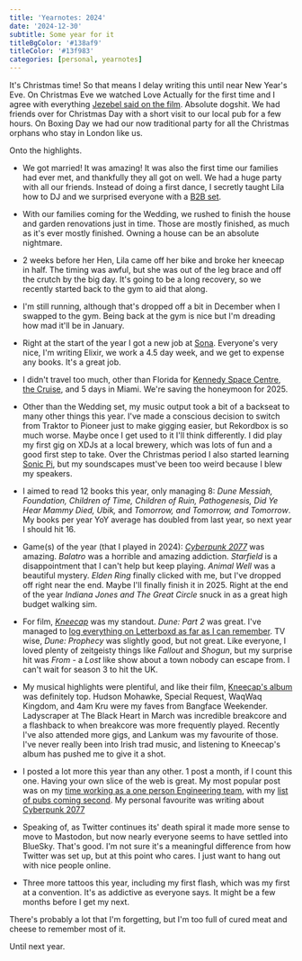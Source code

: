 ```yaml
---
title: 'Yearnotes: 2024'
date: '2024-12-30'
subtitle: Some year for it
titleBgColor: '#138af9'
titleColor: '#13f983'
categories: [personal, yearnotes]
---
```


It's Christmas time! So that means I delay writing this until near New Year's Eve. On Christmas Eve we watched Love Actually for the first time and I agree with everything [Jezebel said on the film](https://www.jezebel.com/i-rewatched-love-actually-and-am-here-to-ruin-it-for-al-1485136388). Absolute dogshit. We had friends over for Christmas Day with a short visit to our local pub for a few hours. On Boxing Day we had our now traditional party for all the Christmas orphans who stay in London like us.

Onto the highlights.

- We got married! It was amazing! It was also the first time our families had ever met, and thankfully they all got on well. We had a huge party with all our friends. Instead of doing a first dance, I secretly taught Lila how to DJ and we surprised everyone with a [B2B set](https://soundcloud.com/syntax-terror-exe/dj-just-married-b2b-with-secret-special-guest).

- With our families coming for the Wedding, we rushed to finish the house and garden renovations just in time. Those are mostly finished, as much as it's ever mostly finished. Owning a house can be an absolute nightmare.

- 2 weeks before her Hen, Lila came off her bike and broke her kneecap in half. The timing was awful, but she was out of the leg brace and off the crutch by the big day. It's going to be a long recovery, so we recently started back to the gym to aid that along.

- I'm still running, although that's dropped off a bit in December when I swapped to the gym. Being back at the gym is nice but I'm dreading how mad it'll be in January.

- Right at the start of the year I got a new job at [Sona](https://www.getsona.com/). Everyone's very nice, I'm writing Elixir, we work a 4.5 day week, and we get to expense any books. It's a great job.

- I didn't travel too much, other than Florida for [Kennedy Space Centre](/blog/kennedy-space-center), [the Cruise](/blog/cruisenotes), and 5 days in Miami. We're saving the honeymoon for 2025.

- Other than the Wedding set, my music output took a bit of a backseat to many other things this year. I've made a conscious decision to switch from Traktor to Pioneer just to make gigging easier, but Rekordbox is so much worse. Maybe once I get used to it I'll think differently. I did play my first gig on XDJs at a local brewery, which was lots of fun and a good first step to take. Over the Christmas period I also started learning [Sonic Pi](https://sonic-pi.net/), but my soundscapes must've been too weird because I blew my speakers.

- I aimed to read 12 books this year, only managing 8: _Dune Messiah, Foundation, Children of Time, Children of Ruin, Pathogenesis, Did Ye Hear Mammy Died, Ubik,_ and _Tomorrow, and Tomorrow, and Tomorrow_. My books per year YoY average has doubled from last year, so next year I should hit 16.

- Game(s) of the year (that I played in 2024): [_Cyberpunk 2077_](/blog/i-heart-night-city) was amazing. _Balatro_ was a horrible and amazing addiction. _Starfield_ is a disappointment that I can't help but keep playing. _Animal Well_ was a beautiful mystery. _Elden Ring_ finally clicked with me, but I've dropped off right near the end. Maybe I'll finally finish it in 2025. Right at the end of the year _Indiana Jones and The Great Circle_ snuck in as a great high budget walking sim.

- For film, [_Kneecap_](/blog/kneecap-and-the-importance-of-stories) was my standout. _Dune: Part 2_ was great. I've managed to [log everything on Letterboxd as far as I can remember](https://letterboxd.com/tommyp/films/diary/). TV wise, _Dune: Prophecy_ was slightly good, but not great. Like everyone, I loved plenty of zeitgeisty things like _Fallout_ and _Shogun_, but my surprise hit was _From_ - a _Lost_ like show about a town nobody can escape from. I can't wait for season 3 to hit the UK.

- My musical highlights were plentiful, and like their film, [Kneecap's album](https://open.spotify.com/album/6Wt3uI8G0yhXSvC0jAl9Cg?si=N2GLtsydSGqE4p7eTJWCag) was definitely top. Hudson Mohawke, Special Request, WaqWaq Kingdom, and 4am Kru were my faves from Bangface Weekender. Ladyscraper at The Black Heart in March was incredible breakcore and a flashback to when breakcore was more frequently played. Recently I've also attended more gigs, and Lankum was my favourite of those. I've never really been into Irish trad music, and listening to Kneecap's album has pushed me to give it a shot.

- I posted a lot more this year than any other. 1 post a month, if I count this one. Having your own slice of the web is great. My most popular post was on my [time working as a one person Engineering team](https://www.tommyp.org/blog/tales-from-a-solo-dev), with my [list of pubs coming second](https://www.tommyp.org/blog/my-best-pubs-in-london). My personal favourite was writing about [Cyberpunk 2077](https://www.tommyp.org/blog/i-love-night-city)

- Speaking of, as Twitter continues its' death spiral it made more sense to move to Mastodon, but now nearly everyone seems to have settled into BlueSky. That's good. I'm not sure it's a meaningful difference from how Twitter was set up, but at this point who cares. I just want to hang out with nice people online.

- Three more tattoos this year, including my first flash, which was my first at a convention. It's as addictive as everyone says. It might be a few months before I get my next.

There's probably a lot that I'm forgetting, but I'm too full of cured meat and cheese to remember most of it.

Until next year.

